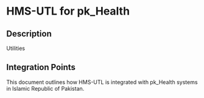 # HMS-UTL for pk_Health

## Description

Utilities

## Integration Points

This document outlines how HMS-UTL is integrated with pk_Health systems in Islamic Republic of Pakistan.
